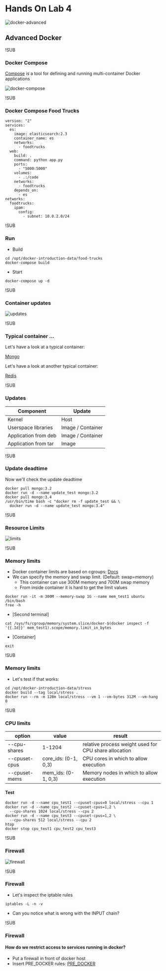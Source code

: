 # Hands On Lab 4
![docker-advanced](images/docker-advanced.jpg)
## Advanced Docker

!SUB
### Docker Compose
[Compose](https://docs.docker.com/compose/) is a tool for defining and running multi-container Docker applications

![docker-compose](images/docker-compose-large.png)

!SUB
### Docker Compose Food Trucks
```
version: "2"
services:
  es:
    image: elasticsearch:2.3
    container_name: es
    networks:
      - foodtrucks
  web:
    build: .
    command: python app.py
    ports:
      - "5000:5000"
    volumes:
      - .:/code
    networks:
      - foodtrucks
    depends_on:
      - es
networks:
  foodtrucks:
    ipam:
      config:
        - subnet: 10.0.2.0/24
```

!SUB
### Run
- Build

```
cd /opt/docker-introduction-data/food-trucks
docker-compose build
```
- Start

```
docker-compose up -d
```

!SUB
### Container updates
![updates](images/update.png)

!SUB
### Typical container ...

Let's have a look at a typical container:

[Mongo](https://hub.docker.com/_/mongo/)

Let's have a look at another typical container:

[Redis](https://hub.docker.com/_/redis/)

!SUB
### Updates
| Component            | Update            |
|----------------------|-------------------|
| Kernel               | Host              |
| Userspace libraries  | Image / Container |
| Application from deb | Image / Container |
| Application from tar | Image             |

!SUB
### Update deadtime
Now we'll check the update deadtime

```
docker pull mongo:3.2
docker run -d --name update_test mongo:3.2
docker pull mongo:3.4
/usr/bin/time bash -c "docker rm -f update_test && \
  docker run -d --name update_test mongo:3.4"
```

!SUB
### Resource Limits
![limits](images/docker-limits.jpg)

!SUB
### Memory limits
- Docker container limits are based on cgroups: [Docs](https://docs.docker.com/engine/reference/run/#/runtime-constraints-on-resources)
- We can specify the memory and swap limit. (Default: swap=memory)
  - This container can use 300M memory and 700M swap memory
  - From inside container it is hard to get the limit values

```
docker run -it -m 300M --memory-swap 1G --name mem_test1 ubuntu /bin/bash
free -h
```
- [Second terminal]

```
cat /sys/fs/cgroup/memory/system.slice/docker-$(docker inspect -f '{{.Id}}' mem_test1).scope/memory.limit_in_bytes
```
- [Container]

```
exit
```

!SUB
### Memory limits
- Let's test if that works:

```
cd /opt/docker-introduction-data/stress
docker build --tag local/stress .
docker run --rm -m 128m local/stress --vm 1 --vm-bytes 312M --vm-hang 0
```

!SUB
### CPU limits
| option        | value                | result                                                |
|---------------|----------------------|-------------------------------------------------------|
| --cpu-shares  | 1-1204               | relative process weight used for CPU share allocation |
| --cpuset-cpus | core_ids: (0-1, 0,3) | CPU cores in which to allow execution                 |
| --cpuset-mems | mem_ids: (0-1, 0,3)  | Memory nodes in which to allow execution              |

#### Test

```
docker run -d --name cpu_test1 --cpuset-cpus=0 local/stress --cpu 1
docker run -d --name cpu_test2 --cpuset-cpus=1,2 \
  --cpu-shares 1024 local/stress --cpu 2
docker run -d --name cpu_test3 --cpuset-cpus=1,2 \
  --cpu-shares 512 local/stress --cpu 2
htop
docker stop cpu_test1 cpu_test2 cpu_test3
```

!SUB
### Firewall
![firewall](images/firewall.jpg)

!SUB
### Firewall
- Let's inspect the iptable rules

```
iptables -L -n -v
```
- Can you notice what is wrong with the INPUT chain?

!SUB
### Firewall
#### How do we restrict access to services running in docker?

- Put a firewall in front of docker host
- Insert PRE_DOCKER rules: [PRE_DOCKER](http://rudijs.github.io/2015-07/docker-restricting-container-access-with-iptables)

